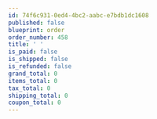 ```yaml
---
id: 74f6c931-0ed4-4bc2-aabc-e7bdb1dc1608
published: false
blueprint: order
order_number: 458
title: ' '
is_paid: false
is_shipped: false
is_refunded: false
grand_total: 0
items_total: 0
tax_total: 0
shipping_total: 0
coupon_total: 0
---
```

